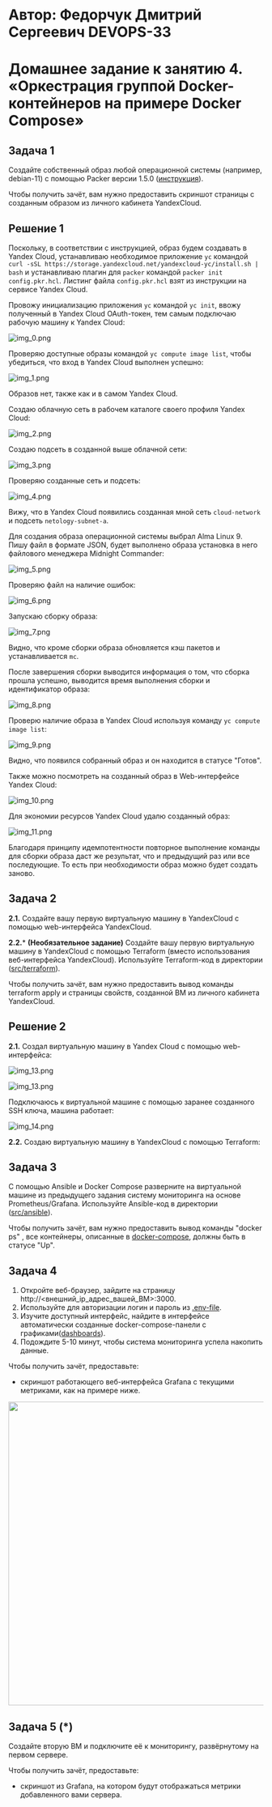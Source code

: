 # Автор: Федорчук Дмитрий Сергеевич DEVOPS-33

# Домашнее задание к занятию 4. «Оркестрация группой Docker-контейнеров на примере Docker Compose»

## Задача 1

Создайте собственный образ любой операционной системы (например, debian-11) с помощью Packer версии 1.5.0 ([инструкция](https://cloud.yandex.ru/docs/tutorials/infrastructure-management/packer-quickstart)).

Чтобы получить зачёт, вам нужно предоставить скриншот страницы с созданным образом из личного кабинета YandexCloud.

## Решение 1

Поскольку, в соответствии с инструкцией, образ будем создавать в Yandex Cloud, устанавливаю необходимое приложение ```yc``` командой ```curl -sSL https://storage.yandexcloud.net/yandexcloud-yc/install.sh | bash``` и устанавливаю плагин для ```packer``` командой ```packer init config.pkr.hcl```. Листинг файла ```config.pkr.hcl``` взят из инструкции на сервисе Yandex Cloud.

Провожу инициализацию приложения ```yc``` командой ```yc init```, ввожу полученный в Yandex Cloud OAuth-токен, тем самым подключаю рабочую машину к Yandex Cloud:

![img_0.png](IMG/img_0.png)

Проверяю доступные образы командой ```yc compute image list```, чтобы убедиться, что вход в Yandex Cloud выполнен успешно:

![img_1.png](IMG/img_1.png)

Образов нет, также как и в самом Yandex Cloud.

Создаю облачную сеть в рабочем каталоге своего профиля Yandex Cloud:

![img_2.png](IMG/img_2.png)

Создаю подсеть в созданной выше облачной сети:

![img_3.png](IMG/img_3.png)

Проверяю созданные сеть и подсеть:

![img_4.png](IMG/img_4.png)

Вижу, что в Yandex Cloud появились созданная мной сеть ```cloud-network``` и подсеть ```netology-subnet-a```.

Для создания образа операционной системы выбрал Alma Linux 9. Пишу файл в формате JSON, будет выполнено образа установка в него файлового менеджера Midnight Commander:

![img_5.png](IMG/img_5.png)

Проверяю файл на наличие ошибок:

![img_6.png](IMG/img_6.png)

Запускаю сборку образа:

![img_7.png](IMG/img_7.png)

Видно, что кроме сборки образа обновляется кэш пакетов и устанавливается ```mc```.

После завершения сборки выводится информация о том, что сборка прошла успешно, выводится время выполнения сборки и идентификатор образа:

![img_8.png](IMG/img_8.png)

Проверю наличие образа в Yandex Cloud используя команду ```yc compute image list```:

![img_9.png](IMG/img_9.png)

Видно, что появился собранный образ и он находится в статусе "Готов".

Также можно посмотреть на созданный образ в Web-интерфейсе Yandex Cloud:

![img_10.png](IMG/img_10.png)

Для экономии ресурсов Yandex Cloud удалю созданный образ:

![img_11.png](IMG/img_11.png)

Благодаря принципу идемпотентности повторное выполнение команды для сборки образа даст же результат, что и предыдущий раз или все последующие. То есть при необходимости образ можно будет создать заново.

## Задача 2

**2.1.** Создайте вашу первую виртуальную машину в YandexCloud с помощью web-интерфейса YandexCloud.

**2.2.*** **(Необязательное задание)**
Создайте вашу первую виртуальную машину в YandexCloud с помощью Terraform (вместо использования веб-интерфейса YandexCloud).
Используйте Terraform-код в директории ([src/terraform](https://github.com/netology-group/virt-homeworks/tree/virt-11/05-virt-04-docker-compose/src/terraform)).

Чтобы получить зачёт, вам нужно предоставить вывод команды terraform apply и страницы свойств, созданной ВМ из личного кабинета YandexCloud.

## Решение 2

**2.1.**  Создал виртуальную машину в Yandex Cloud с помощью web-интерфейса:

![img_13.png](IMG/img_12.png)

![img_13.png](IMG/img_13.png)

Подключаюсь к виртуальной машине с помощью заранее созданного SSH ключа, машина работает:

![img_14.png](IMG/img_14.png)

**2.2.** Создаю виртуальную машину в YandexCloud с помощью Terraform:



## Задача 3

С помощью Ansible и Docker Compose разверните на виртуальной машине из предыдущего задания систему мониторинга на основе Prometheus/Grafana.
Используйте Ansible-код в директории ([src/ansible](https://github.com/netology-group/virt-homeworks/tree/virt-11/05-virt-04-docker-compose/src/ansible)).

Чтобы получить зачёт, вам нужно предоставить вывод команды "docker ps" , все контейнеры, описанные в [docker-compose](https://github.com/netology-group/virt-homeworks/blob/virt-11/05-virt-04-docker-compose/src/ansible/stack/docker-compose.yaml),  должны быть в статусе "Up".

## Задача 4

1. Откройте веб-браузер, зайдите на страницу http://<внешний_ip_адрес_вашей_ВМ>:3000.
2. Используйте для авторизации логин и пароль из [.env-file](https://github.com/netology-group/virt-homeworks/blob/virt-11/05-virt-04-docker-compose/src/ansible/stack/.env).
3. Изучите доступный интерфейс, найдите в интерфейсе автоматически созданные docker-compose-панели с графиками([dashboards](https://grafana.com/docs/grafana/latest/dashboards/use-dashboards/)).
4. Подождите 5-10 минут, чтобы система мониторинга успела накопить данные.

Чтобы получить зачёт, предоставьте: 

- скриншот работающего веб-интерфейса Grafana с текущими метриками, как на примере ниже.
<p align="center">
  <img width="1200" height="600" src="./assets/yc_02.png">
</p>

## Задача 5 (*)

Создайте вторую ВМ и подключите её к мониторингу, развёрнутому на первом сервере.

Чтобы получить зачёт, предоставьте:

- скриншот из Grafana, на котором будут отображаться метрики добавленного вами сервера.


